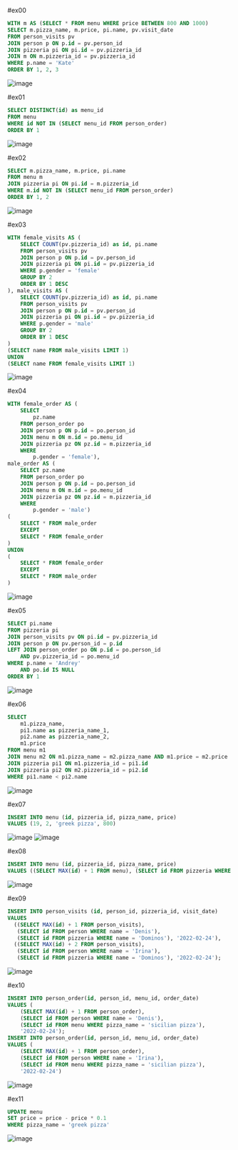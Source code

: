 #ex00

```sql
WITH m AS (SELECT * FROM menu WHERE price BETWEEN 800 AND 1000)
SELECT m.pizza_name, m.price, pi.name, pv.visit_date
FROM person_visits pv
JOIN person p ON p.id = pv.person_id
JOIN pizzeria pi ON pi.id = pv.pizzeria_id
JOIN m ON m.pizzeria_id = pv.pizzeria_id
WHERE p.name = 'Kate'
ORDER BY 1, 2, 3
```
![image](https://github.com/ilyx666/SQL/assets/113046049/21682fdf-2d2a-466c-8d3a-6758c0ebb24b)


#ex01

```sql
SELECT DISTINCT(id) as menu_id
FROM menu
WHERE id NOT IN (SELECT menu_id FROM person_order)
ORDER BY 1
```

![image](https://github.com/ilyx666/SQL/assets/113046049/1e2497c8-d530-4392-996c-da56fce55a13)

#ex02

```sql
SELECT m.pizza_name, m.price, pi.name
FROM menu m
JOIN pizzeria pi ON pi.id = m.pizzeria_id
WHERE m.id NOT IN (SELECT menu_id FROM person_order)
ORDER BY 1, 2
```

![image](https://github.com/ilyx666/SQL/assets/113046049/971d0af6-875b-49e6-951e-e5c6e6a59dff)

#ex03

```sql
WITH female_visits AS (
	SELECT COUNT(pv.pizzeria_id) as id, pi.name
	FROM person_visits pv
	JOIN person p ON p.id = pv.person_id
	JOIN pizzeria pi ON pi.id = pv.pizzeria_id
	WHERE p.gender = 'female'
	GROUP BY 2
	ORDER BY 1 DESC
), male_visits AS (
	SELECT COUNT(pv.pizzeria_id) as id, pi.name
	FROM person_visits pv
	JOIN person p ON p.id = pv.person_id
	JOIN pizzeria pi ON pi.id = pv.pizzeria_id
	WHERE p.gender = 'male'
	GROUP BY 2
	ORDER BY 1 DESC
)
(SELECT name FROM male_visits LIMIT 1)
UNION 
(SELECT name FROM female_visits LIMIT 1)
```

![image](https://github.com/ilyx666/SQL/assets/113046049/92e9cdcd-406f-406e-84c4-7022107f2b47)



#ex04

```sql
WITH female_order AS (
    SELECT 
        pz.name
    FROM person_order po
    JOIN person p ON p.id = po.person_id
    JOIN menu m ON m.id = po.menu_id
    JOIN pizzeria pz ON pz.id = m.pizzeria_id
    WHERE 
        p.gender = 'female'),
male_order AS (
    SELECT pz.name
    FROM person_order po
    JOIN person p ON p.id = po.person_id
    JOIN menu m ON m.id = po.menu_id
    JOIN pizzeria pz ON pz.id = m.pizzeria_id
    WHERE 
        p.gender = 'male')
(        
    SELECT * FROM male_order
    EXCEPT
    SELECT * FROM female_order
)
UNION
(      
    SELECT * FROM female_order
    EXCEPT
    SELECT * FROM male_order
)
```

![image](https://github.com/ilyx666/SQL/assets/113046049/d227399b-1dbc-459f-ad4b-a6d09b6dfcaf)


#ex05

```sql
SELECT pi.name 
FROM pizzeria pi
JOIN person_visits pv ON pi.id = pv.pizzeria_id
JOIN person p ON pv.person_id = p.id
LEFT JOIN person_order po ON p.id = po.person_id 
	AND pv.pizzeria_id = po.menu_id
WHERE p.name = 'Andrey' 
	AND po.id IS NULL
ORDER BY 1
```

![image](https://github.com/ilyx666/SQL/assets/113046049/bfbd8940-9f3c-4e61-bcc0-f4706fb816b0)

#ex06

```sql
SELECT 
	m1.pizza_name, 
	pi1.name as pizzeria_name_1, 
	pi2.name as pizzeria_name_2, 
	m1.price
FROM menu m1
JOIN menu m2 ON m1.pizza_name = m2.pizza_name AND m1.price = m2.price
JOIN pizzeria pi1 ON m1.pizzeria_id = pi1.id
JOIN pizzeria pi2 ON m2.pizzeria_id = pi2.id
WHERE pi1.name < pi2.name
```

![image](https://github.com/ilyx666/SQL/assets/113046049/97e0d050-3c6d-41c9-84d4-584b7bf5b5fc)

#ex07

```sql
INSERT INTO menu (id, pizzeria_id, pizza_name, price)
VALUES (19, 2, 'greek pizza', 800)
```
![image](https://github.com/ilyx666/SQL/assets/113046049/ec66ad70-a16f-4f65-89de-3384cb443929)
![image](https://github.com/ilyx666/SQL/assets/113046049/fcc3676c-7c79-4d34-ba20-c24c7eda46f9)


#ex08

```sql
INSERT INTO menu (id, pizzeria_id, pizza_name, price)
VALUES ((SELECT MAX(id) + 1 FROM menu), (SELECT id FROM pizzeria WHERE name = 'Dominos'), 'sicilian pizza', 900)
```

![image](https://github.com/ilyx666/SQL/assets/113046049/6cb02519-4e1e-4702-85cb-14559c96eca0)


#ex09

```sql
INSERT INTO person_visits (id, person_id, pizzeria_id, visit_date)
VALUES
  ((SELECT MAX(id) + 1 FROM person_visits), 
   (SELECT id FROM person WHERE name = 'Denis'), 
   (SELECT id FROM pizzeria WHERE name = 'Dominos'), '2022-02-24'),
  ((SELECT MAX(id) + 2 FROM person_visits), 
   (SELECT id FROM person WHERE name = 'Irina'), 
   (SELECT id FROM pizzeria WHERE name = 'Dominos'), '2022-02-24');
```

![image](https://github.com/ilyx666/SQL/assets/113046049/a8b13e8e-3ee3-4192-a3d5-54d7de022a2a)


#ex10

```sql
INSERT INTO person_order(id, person_id, menu_id, order_date)
VALUES (
  	(SELECT MAX(id) + 1 FROM person_order),
  	(SELECT id FROM person WHERE name = 'Denis'),
  	(SELECT id FROM menu WHERE pizza_name = 'sicilian pizza'),
  	'2022-02-24');
INSERT INTO person_order(id, person_id, menu_id, order_date)
VALUES (
  	(SELECT MAX(id) + 1 FROM person_order),
  	(SELECT id FROM person WHERE name = 'Irina'),
  	(SELECT id FROM menu WHERE pizza_name = 'sicilian pizza'),
  	'2022-02-24')
```

![image](https://github.com/ilyx666/SQL/assets/113046049/6b5c5a20-4bae-4d6d-b101-94df319c106c)

#ex11

```sql
UPDATE menu
SET price = price - price * 0.1
WHERE pizza_name = 'greek pizza'
```

![image](https://github.com/ilyx666/SQL/assets/113046049/56b5f87d-8aab-47ad-8e4c-96304ab9caff)



























